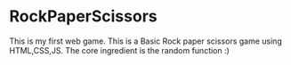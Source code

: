 # RockPaperScissors
This is my first web game. This is a Basic Rock paper scissors game using HTML,CSS,JS. The core ingredient is the random function :)
